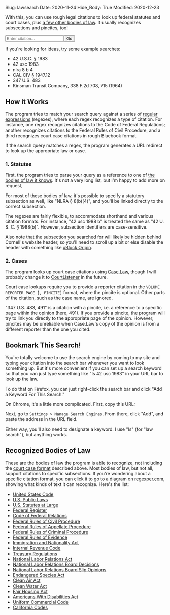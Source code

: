 Slug: lawsearch
Date: 2020-11-24
Hide_Body: True
Modified: 2020-12-23

With this, you can use rough legal citations to look up federal statutes and court cases, plus [a few other bodies of law](#recognized-bodies-of-law). It usually recognizes subsections and pincites, too!

<form class="main-search" onsubmit="handleSearch(event)">
    <input type="search" placeholder="Enter citation..." name="q" id="q"><input type="submit" value="Go">
    <br>
    <label for="q" id="explainer" class="search-label"></label>
</form>
<script>
const schemas = [{"regex": "(Title )?(?<title>\\d+) (U\\.?|United) ?(S\\.?|States) ?(C\\.?|Code) ((&sect;|&#167|§){1,2}|Sect?(ions?|s?\\.))? ?(?<section>[\\d.-]*\\w)((\\(| )(?<subsec>.+))?", "URLParts": ["https://www.law.cornell.edu/uscode/text", "/{title}", "/{section}", "#{subsec}"], "mutations": [{"key": "subsec", "splitter": "\\W", "joiner": "_"}]}, {"regex": "Pub(\\.?|lic) ?L(\\.?|aw) ?(No\\.?)? ?(?<congress>\\d+)-(?<law>\\d+)", "URLParts": ["https://uscode.house.gov/statutes/pl/{congress}/{law}.pdf"]}, {"regex": "(?<volume>\\d+) Stat\\.? (?<page>\\d+)(-\\d+)?", "URLParts": ["https://www.govinfo.gov/content/pkg/STATUTE-{volume}/pdf/STATUTE-{volume}-Pg{page}.pdf"]}, {"regex": "(?<volume>\\d+) (Fed\\. ?Reg\\.|F\\.? ?R\\.?) (?<page>\\d+)", "URLParts": ["https://www.federalregister.gov/documents/search?conditions[term]=", "{volume}+FR+{page}"]}, {"regex": "(Title )?(?<title>\\d+) (C\\.? ?F\\.? ?R\\.?|Code of Federal Regulations)( [Pp]arts?| [Pp]ts?\\.)? ((&sect;|&#167|§){1,2}|Sect?(ions?|s?\\.))? ?(?<section>[\\d.-]*\\w)((\\(| )(?<subsec>.+))?", "URLParts": ["https://www.law.cornell.edu/cfr/text", "/{title}", "/{section}", "#{subsec}"], "mutations": [{"key": "subsec", "splitter": "\\W", "joiner": "_"}]}, {"regex": "(F\\.? ?R\\.? ?C\\.? ?P\\.?|Fed\\.? R(\\.?|ule) ?Civ\\.? ?Pr?o?c?\\.?|Federal Rules? of Civil Procedure) ?(Rule )?(?<rule>\\d+[a-z]?)((\\(| )(?<subsec>.+))?", "URLParts": ["https://www.law.cornell.edu/rules/frcp", "/rule_{rule}", "#rule_{rule}_{subsec}"], "mutations": [{"key": "subsec", "splitter": "\\W", "joiner": "_"}]}, {"regex": "(F\\.? ?R\\.? ?A\\.? ?P\\.?|Fed\\.? R(\\.?|ule) ?App\\.? ?Pr?o?c?\\.?|Federal Rules? of Appellate Procedure) ?(Rule )?(?<rule>\\d+[a-z]?)", "URLParts": ["https://www.law.cornell.edu/rules/frap/rule_{rule}"]}, {"regex": "(F\\.? ?R\\.? ?Cr\\.? ?P\\.?|Fed\\.? R(\\.?|ule) ?Crim\\.? ?Pr?o?c?\\.?|Federal Rules? of Criminal Procedure) ?(Rule )?(?<rule>\\d+[a-z]?)((\\(| )(?<subsec>.+))?", "URLParts": ["https://www.law.cornell.edu/rules/frcrmp", "/rule_{rule}", "#rule_{rule}_{subsec}"], "mutations": [{"key": "subsec", "splitter": "\\W", "joiner": "_"}]}, {"regex": "(F\\.? ?R\\.? ?E\\.?|Fed\\.? R(\\.?|ule) ?Evid\\.?|Federal Rules? of Evidence) ?(Rule )?(?<rule>\\d+[a-z]?)", "URLParts": ["https://www.law.cornell.edu/rules/fre/rule_{rule}"]}, {"regex": "(I\\.? ?N\\.? ?A\\.?|Immigration and Nationality Act) ((&sect;|&#167|§){1,2}|Sect?(ions?|s?\\.))? ?(?<section>[\\d.-]*\\w)((\\(| )(?<subsec>.+))?", "URLParts": ["https://www.law.cornell.edu/uscode/text", "/{title}", "/{section}", "#{subsec}"], "defaults": {"title": "8"}, "mutations": [{"key": "subsec", "splitter": "\\W", "joiner": "_"}], "substitutions": [{"inputKey": "section", "index": {"101": "1101", "102": "1102", "103": "1103", "104": "1104", "105": "1105", "106": "1105a", "201": "1151", "202": "1152", "203": "1153", "204": "1154", "205": "1155", "206": "1156", "207": "1157", "208": "1158", "209": "1159", "210": "1160", "210a": "1161", "211": "1181", "212": "1182", "213": "1183", "213a": "1183a", "214": "1184", "215": "1185", "216": "1186a", "216a": "1186b", "217": "1187", "218": "1188", "219": "1189", "221": "1201", "222": "1202", "223": "1203", "224": "1204", "231": "1221", "232": "1222", "233": "1223", "234": "1224", "235": "1225", "235a": "1225a", "236": "1226", "236a": "1226a", "237": "1227", "238": "1228", "239": "1229", "240": "1229a", "240a": "1229b", "240b": "1229c", "240c": "1230", "241": "1231", "242": "1252", "242a": "1252a", "242b": "1252b", "243": "1253", "244": "1254a", "245": "1255", "245a": "1255a", "246": "1256", "247": "1257", "248": "1258", "249": "1259", "250": "1260", "251": "1281", "252": "1282", "253": "1283", "254": "1284", "255": "1285", "256": "1286", "257": "1287", "258": "1288", "261": "1301", "262": "1302", "263": "1303", "264": "1304", "265": "1305", "266": "1306", "271": "1321", "272": "1322", "273": "1323", "274": "1324", "274a": "1324a", "274b": "1324b", "274c": "1324c", "274d": "1324d", "275": "1325", "276": "1326", "277": "1327", "278": "1328", "279": "1329", "280": "1330", "281": "1351", "282": "1352", "283": "1353", "284": "1354", "285": "1355", "286": "1356", "287": "1357", "288": "1358", "289": "1359", "290": "1360", "291": "1361", "292": "1362", "293": "1363", "294": "1363a", "295": "1363b", "301": "1401", "302": "1402", "303": "1403", "304": "1404", "305": "1405", "306": "1406", "307": "1407", "308": "1408", "309": "1409", "310": "1421", "311": "1422", "312": "1423", "313": "1424", "314": "1425", "315": "1426", "316": "1427", "317": "1428", "318": "1429", "319": "1430", "320": "1431", "321": "1432", "322": "1433", "323": "1434", "324": "1435", "325": "1436", "326": "1437", "327": "1438", "328": "1439", "329": "1440", "329a": "1440-1", "330": "1441", "331": "1442", "332": "1443", "333": "1444", "334": "1445", "335": "1446", "336": "1447", "337": "1448", "338": "1449", "339": "1450", "340": "1451", "341": "1452", "342": "1453", "343": "1454", "344": "1455", "345": "1456", "346": "1457", "347": "1458", "348": "1459", "349": "1481", "350": "1482", "351": "1483", "352": "1484", "353": "1485", "354": "1486", "355": "1487", "356": "1488", "357": "1489", "358": "1501", "359": "1502", "360": "1503", "361": "1504", "404": "1101", "405": "1101", "406": "1101", "407": "1101", "411": "1521", "412": "1522", "413": "1523", "414": "1524", "501": "1531", "502": "1532", "503": "1533", "504": "1534", "505": "1535", "506": "1536", "507": "1537"}}]}, {"regex": "I\\.? ?R\\.? ?C\\.? ((&sect;|&#167|§){1,2}|Sect?(ions?|s?\\.))? ?(?<section>[\\d.-]*\\w)((\\(| )(?<subsec>.+))?", "URLParts": ["https://www.law.cornell.edu/uscode/text", "/{title}", "/{section}", "#{subsec}"], "defaults": {"title": "26"}, "mutations": [{"key": "subsec", "splitter": "\\W", "joiner": "_"}]}, {"regex": "Treas\\.? ?Reg\\.? ((&sect;|&#167|§){1,2}|Sect?(ions?|s?\\.))? ?(?<section>[\\d.-]*\\w)((\\(| )(?<subsec>.+))?", "URLParts": ["https://www.law.cornell.edu/cfr/text", "/{title}", "/{section}", "#{subsec}"], "defaults": {"title": "26"}, "mutations": [{"key": "subsec", "splitter": "\\W", "joiner": "_"}]}, {"regex": "N\\.? ?L\\.? ?R\\.? ?A\\.? ((&sect;|&#167|§){1,2}|Sect?(ions?|s?\\.))? ?(?<section>[\\d.-]*\\w)((\\(| )(?<subsec>.+))?", "URLParts": ["https://www.law.cornell.edu/uscode/text", "/{title}", "/{section}", "#{subsec}"], "defaults": {"title": "29"}, "mutations": [{"key": "subsec", "splitter": "\\W", "joiner": "_"}], "substitutions": [{"inputKey": "section", "index": {"1": "151", "2": "152", "3": "153", "4": "154", "5": "155", "6": "156", "7": "157", "8": "158", "9": "159", "10": "160", "11": "161", "12": "162", "13": "163", "14": "164", "15": "165", "16": "166", "17": "167", "18": "168", "19": "169"}}]}, {"regex": "(?<volume>\\d+) N\\.? ?L\\.? ?R\\.? ?B\\.? (?<page>\\d+)", "URLParts": ["https://www.nlrb.gov/cases-decisions/decisions/board-decisions?search_term=&volume={volume}&page_number={page}"]}, {"regex": "(?<volume>\\d+) N\\.? ?L\\.? ?R\\.? ?B\\.? (Slip Op\\. )?No\\. (?<slip>\\d+)", "URLParts": ["https://www.nlrb.gov/cases-decisions/decisions/board-decisions?search_term=&volume={volume}&slip_opinion_number={slip}"]}, {"regex": "E\\.? ?S\\.? ?A\\.? ((&sect;|&#167|§){1,2}|Sect?(ions?|s?\\.))? ?(?<section>[\\d.-]*\\w)((\\(| )(?<subsec>.+))?", "URLParts": ["https://www.law.cornell.edu/uscode/text", "/{title}", "/{section}", "#{subsec}"], "defaults": {"title": "16"}, "mutations": [{"key": "subsec", "splitter": "\\W", "joiner": "_"}], "substitutions": [{"inputKey": "section", "index": {"2": "1531", "3": "1532", "4": "1533", "5": "1534", "6": "1535", "7": "1536", "8": "1537", "8A": "1537a", "9": "1538", "10": "1539", "11": "1540", "12": "1541", "15": "1542", "17": "1543", "18": "1544"}}]}, {"regex": "C\\.? ?A\\.? ?A\\.? ((&sect;|&#167|§){1,2}|Sect?(ions?|s?\\.))? ?(?<section>[\\d.-]*\\w)((\\(| )(?<subsec>.+))?", "URLParts": ["https://www.law.cornell.edu/uscode/text", "/{title}", "/{section}", "#{subsec}"], "defaults": {"title": "42"}, "mutations": [{"key": "subsec", "splitter": "\\W", "joiner": "_"}], "substitutions": [{"inputKey": "section", "index": {"101": "7401", "102": "7402", "103": "7403", "104": "7404", "105": "7405", "106": "7406", "107": "7407", "108": "7408", "109": "7409", "110": "7410", "111": "7411", "112": "7412", "113": "7413", "114": "7414", "115": "7415", "116": "7416", "117": "7417", "118": "7418", "119": "7419", "120": "7420", "121": "7421", "122": "7422", "123": "7423", "124": "7424", "125": "7425", "126": "7426", "127": "7427", "128": "7428", "129": "7429", "130": "7430", "131": "7431", "160": "7470", "161": "7471", "162": "7472", "163": "7473", "164": "7474", "165": "7475", "166": "7476", "167": "7477", "168": "7478", "169": "7479", "169a": "7491", "169A": "7491", "169b": "7492", "169B": "7492", "171": "7501", "172": "7502", "173": "7503", "174": "7504", "175": "7505", "175a": "7505a", "176": "7506", "176a": "7506a", "177": "7507", "178": "7508", "179": "7509", "179b": "7509a", "181": "7511", "182": "7511a", "183": "7511b", "184": "7511c", "185": "7511d", "185a": "7511e", "185b": "7511f", "186": "7512", "187": "7512a", "188": "7513", "189": "7513a", "190": "7513b", "191": "7514", "192": "7514a", "193": "7515", "202": "7521", "203": "7522", "204": "7523", "205": "7524", "206": "7525", "207": "7541", "208": "7542", "209": "7543", "210": "7544", "211": "7545", "213": "7547", "214": "7548", "215": "7549", "216": "7550", "217": "7552", "218": "7553", "219": "7554", "231": "7571", "232": "7572", "233": "7573", "234": "7574", "241": "7581", "242": "7582", "243": "7583", "244": "7584", "245": "7585", "246": "7586", "247": "7587", "248": "7588", "249": "7589", "250": "7590", "301": "7601", "302": "7602", "303": "7603", "304": "7604", "305": "7605", "306": "7606", "307": "7607", "308": "7608", "309": "7609", "310": "7610", "311": "7611", "312": "7612", "313": "7613", "314": "7614", "315": "7615", "316": "7616", "317": "7617", "318": "7618", "319": "7619", "320": "7620", "321": "7621", "322": "7622", "323": "7624", "324": "7625", "325": "7625-1", "326": "7625a", "327": "7626", "328": "7627", "201": "7641", "401": "7651", "402": "7651a", "403": "7651b", "404": "7651c", "405": "7651d", "406": "7651e", "407": "7651f", "408": "7651g", "409": "7651h", "410": "7651i", "411": "7651j", "412": "7651k", "413": "7651l", "414": "7651m", "415": "7651n", "416": "7651o", "501": "7661", "502": "7661a", "503": "7661b", "504": "7661c", "505": "7661d", "506": "7661e", "507": "7661f", "601": "7671", "602": "7671a", "603": "7671b", "604": "7671c", "605": "7671d", "606": "7671e", "607": "7671f", "608": "7671g", "609": "7671h", "610": "7671i", "611": "7671j", "612": "7671k", "613": "7671l", "614": "7671m", "615": "7671n", "616": "7671o", "617": "7671p", "618": "7671q"}}]}, {"regex": "C\\.? ?W\\.? ?A\\.? ((&sect;|&#167|§){1,2}|Sect?(ions?|s?\\.))? ?(?<section>[\\d.-]*\\w)((\\(| )(?<subsec>.+))?", "URLParts": ["https://www.law.cornell.edu/uscode/text", "/{title}", "/{section}", "#{subsec}"], "defaults": {"title": "33"}, "mutations": [{"key": "subsec", "splitter": "\\W", "joiner": "_"}], "substitutions": [{"inputKey": "section", "index": {"101": "1251", "112": "1262", "115": "1265", "301": "1311", "302": "1312", "303": "1313", "304": "1314", "305": "1315", "306": "1316", "307": "1317", "308": "1318", "309": "1319", "310": "1320", "316": "1326", "319": "1329", "401": "1341", "402": "1342", "403": "1343", "404": "1344", "405": "1345", "406": "1346", "501": "1361", "502": "1362", "505": "1365", "509": "1369", "510": "1370", "511": "1371", "517": "1376", "518": "1377"}}]}, {"regex": "F\\.? ?h\\.? ?A\\.? ((&sect;|&#167|§){1,2}|Sect?(ions?|s?\\.))? ?(?<section>[\\d.-]*\\w)((\\(| )(?<subsec>.+))?", "URLParts": ["https://www.law.cornell.edu/uscode/text", "/{title}", "/{section}", "#{subsec}"], "defaults": {"title": "42"}, "mutations": [{"key": "subsec", "splitter": "\\W", "joiner": "_"}], "substitutions": [{"inputKey": "section", "index": {"801": "3601", "802": "3602", "803": "3603", "804": "3604", "805": "3605", "806": "3606", "807": "3607", "808": "3608", "808a": "3608a", "809": "3609", "810": "3610", "811": "3611", "812": "3612", "813": "3613", "814": "3614", "814a": "3614-1", "815": "3614a", "816": "3615", "817": "3616", "817a": "3616a", "818": "3617", "819": "3618", "820": "3619", "901": "3631"}}]}, {"regex": "A\\.? ?D\\.? ?A\\.? ((&sect;|&#167|§){1,2}|Sect?(ions?|s?\\.))? ?(?<section>[\\d.-]*\\w)((\\(| )(?<subsec>.+))?", "URLParts": ["https://www.law.cornell.edu/uscode/text", "/{title}", "/{section}", "#{subsec}"], "defaults": {"title": "42"}, "mutations": [{"key": "subsec", "splitter": "\\W", "joiner": "_"}], "substitutions": [{"inputKey": "section", "index": {"2": "12101", "3": "12102", "101": "12111", "102": "12112", "103": "12113", "104": "12114", "105": "12115", "106": "12116", "107": "12117", "201": "12131", "202": "12132", "203": "12133", "204": "12134", "221": "12141", "222": "12142", "223": "12143", "224": "12144", "225": "12145", "226": "12146", "227": "12147", "228": "12148", "229": "12149", "230": "12150", "241": "12161", "242": "12162", "243": "12163", "244": "12164", "245": "12165", "301": "12181", "302": "12182", "303": "12183", "304": "12184", "305": "12185", "306": "12186", "307": "12187", "308": "12188", "309": "12189", "501": "12201", "502": "12202", "503": "12203", "504": "12204", "505": "12205", "506": "12206", "507": "12207", "508": "12208", "509": "12209", "510": "12210", "511": "12211", "513": "12212", "514": "12213"}}]}, {"regex": "(U\\.? ?C\\.? ?C\\.?|Uniform Commercial Code) (?<article>\\d[a-z]?)\\W+(?<section>\\d+)((\\(| )(?<subsec>.+))?", "URLParts": ["https://www.law.cornell.edu/ucc", "/{article}/{article}-{section}", "#{article}-{section}{subsec}"], "mutations": [{"key": "subsec", "splitter": "\\W", "joiner": "_"}]}, {"regex": "((CAL|Cal)\\.?|California) (?<code>(BPC|CIV|CCP|COM|EDC|ELEC|EVID|FAM|FIN|FGC|FAC|GOV|HNC|HSC|INS|LAB|MVC|PEN|PROB|PCC|PRC|PUC|RTC|SHC|UIC|VEH|WAT|WIC|Business and Professions|Civil|Code of Civil Procedure|Commercial|Education|Elections|Evidence|Family|Financial|Fish and Game|Food and Agricultural|Government|Harbors and Navigation|Health and Safety|Insurance|Labor|Military and Veterans|Penal|Probate|Public Contract|Public Resources|Public Utilities|Revenue and Taxation|Streets and Highways|Unemployment Insurance|Vehicle|Water|Welfare and Institutions))\\.?( Code)? ((&sect;|&#167|§){1,2}|Sect?(ions?|s?\\.))? ?(?<section>[\\d.-]*\\w)", "URLParts": ["https://leginfo.legislature.ca.gov/faces/codes_displaySection.xhtml", "?lawCode={code}&sectionNum={section}"], "mutations": [{"key": "code", "case": "upper"}], "substitutions": [{"inputKey": "code", "index": {"BUSINESS AND PROFESSIONS": "BPC", "CIVIL": "CIV", "CODE OF CIVIL PROCEDURE": "CCP", "COMMERCIAL": "COM", "EDUCATION": "EDC", "ELECTIONS": "ELEC", "EVIDENCE": "EVID", "FAMILY": "FAM", "FINANCIAL": "FIN", "FISH AND GAME": "FGC", "FOOD AND AGRICULTURAL": "FAC", "GOVERNMENT": "GOV", "HARBORS AND NAVIGATION": "HNC", "HEALTH AND SAFETY": "HSC", "INSURANCE": "INS", "LABOR": "LAB", "MILITARY AND VETERANS": "MVC", "PENAL": "PEN", "PROBATE": "PROB", "PUBLIC CONTRACT": "PCC", "PUBLIC RESOURCES": "PRC", "PUBLIC UTILITIES": "PUC", "REVENUE AND TAXATION": "RTC", "STREETS AND HIGHWAYS": "SHC", "UNEMPLOYMENT INSURANCE": "UIC", "VEHICLE": "VEH", "WATER": "WAT", "WELFARE AND INSTITUTIONS": "WIC"}, "allowUnmatched": true}]}, {"regex": "(?<=\\b)(?<volume>\\d+) (?<reporter>Abb\\. Ct\\. App\\.|Abb\\.N\\. Cas\\.|Abb\\. Pr\\.|Abb\\. Pr\\. \\(n\\.s\\.\\)|Va\\. \\(Va\\. Cas\\.\\)|Adams Co\\. L\\.J\\.|Add\\.|Dallam|Franklin Co\\. Legal J\\.|Aik\\.|Ala\\. App\\.|Ala\\.|Alaska Fed\\.|Alaska|Am\\. Samoa|Am\\. Samoa 2d|Am\\. Samoa 3d|Ohio App\\. Unrep\\.|Ant\\. N\\.P\\. Cas\\.|A\\.D\\.2d|A\\.D\\.|A\\.D\\.3d|Ky\\. \\(Hughes\\)|Ariz\\. App\\.|Ariz\\.|Ark\\. App\\.|Ark\\.|Armstrong\\. Election Cases|A\\.|Balt\\. C\\. Rep\\.|Barb\\. Ch\\.|Barb\\.|B\\. Co\\. Leg\\. J\\.|Berk's Co\\. L\\.J\\.\\.|Blackf\\.|Blair Co\\. L\\.R\\.|Blair Co\\. L\\.R\\. 2d|Bosworth Super\\. Ct\\. Rep\\.|Bradford Co\\. L\\.J\\.|Brad\\.|Brayt\\.|Bucks Co\\. L\\.R\\.|Bur\\.|Bur\\.|Butler Co\\. Legal J\\.|E\\.D\\. Pa\\.|Cai\\. Cas\\.|Cai\\.|Cal\\. App\\.|Cal\\. App\\. 5th|Cal\\. App\\. 4th|Cal\\. App\\. 2d|Cal\\. App\\. 3d|Cal\\. 3d|Cal\\. 4th|Cal\\.|Cal\\. 2d|Cal\\. Super\\. Ct\\.|Cal\\. Unrep\\.|Cambria Co\\. L\\.J\\.|Cambria Co\\. Rep\\.|Carbon Co\\. L\\.J\\.|N\\.C\\. \\(Car\\. L\\. Rep\\.\\)|N\\.J\\. \\(Manumission\\)|S\\.C\\.L\\. \\(McMul\\.\\)|S\\.C\\.L\\. \\(Chev\\.\\)|Tapp\\. Rep\\.|D\\. Pa\\.|Ohio|S\\.C\\. Eq\\. \\(Chev\\. Eq\\.\\)|Monaghan|Sadler|Ky\\. \\(Litt\\. Sel\\. Cas\\.\\)|C\\.C\\.L\\.J\\.|C\\.C\\.L\\.J\\. 2d|S\\.C\\. Eq\\. \\(McCord Eq\\.\\)|S\\.C\\. Eq\\. \\(Ril\\. Eq\\.\\)|Chand\\.|Charlton Rep\\.|Ches\\. Co\\. Rep\\.|D\\. Chip\\.|N\\. Chip\\.|Mun\\.  L\\. Rep\\.|Hosea's Rep\\.|N\\.Y\\. City Ct\\. Rep\\.|Cl\\. Ch\\.|Cole\\. & Cai\\. Cas\\.|Cole\\. Cas\\.|Colo\\. App\\.|Colo\\. L\\. Rep\\.|Colo\\. N\\. P\\.|Colo\\.|Willson|White & W\\.|N\\.C\\. \\(Cam\\. & Nor\\.\\)|King's Conflicting Cases|Conn\\. App\\.|Conn\\. Cir\\. Ct\\.|Kirby|Root|Conn\\.|Conn\\. Supp\\.|Connoly Sur\\. Rep\\.|Ct\\. Cl\\.|C\\.C\\.P\\.A\\.|Ct\\. Cust\\.|Cow\\.|Craw\\. Co\\. Leg\\. J\\.|Cumberland L\\.J\\.|Cust\\. B\\. & Dec\\.|Dakota|Dallam|Dall\\.|Daly \\(N\\.Y\\.\\)|Dau\\. Co\\. Rep\\.|Day|T\\.C\\.A\\.|P\\.R\\. Dec\\.|Teiss\\.|Va\\. Ch\\. Dec\\.|Ky\\. \\(Sneed\\)|Pears\\.|Smith|Ga\\. Super\\. Ct\\.|Georgia Decisions|C\\.M\\.A\\.|Del\\. Cas\\.|Del\\. Ch\\.|Del\\. Co\\. Reps\\.|Del\\. \\(Harr\\.\\)|Del\\. \\(Penne\\.\\)|Del\\. \\(Boyce\\)|Del\\. \\(Marv\\.\\)|Del\\. \\(Houst\\.\\)|Del\\.|Dem\\. Sur\\.|Denio|Docket|Dudley Rep\\.|Duer Super\\. Ct\\. Rep\\.|Edm\\. Sel\\. Cas\\.|E\\.D\\. Smith|Edw\\. Ch\\.|S\\.C\\. Eq\\. \\(McMul\\. Eq\\.\\)|S\\.C\\. Eq\\. \\(Speers Eq\\.\\)|Erie\\. Co\\. L\\.J\\.|P\\.R\\. Sent\\.|Fay\\. L\\.J\\.|F\\. Cas\\.|Fed\\. Cl\\.|F\\.|F\\. ?2d|F\\. ?3d|F\\.R\\.D\\.|F\\. Supp\\.|F\\. Supp\\. 2d|F\\. Supp\\. 3d|Fla\\.|Fla\\. Supp\\.|Fla\\. Supp\\. 2d|Ga\\. App\\.|Ga\\. L\\. Rep\\.|Ga\\.|Gault|Gibb\\. Surr\\.|Guam|Hall Super\\. Ct\\. Rep\\.|H\\. & G\\.|Haw\\. App\\.|Haw\\.|Haz\\. Pa\\. Reg\\.|Va\\. \\(Hen\\. & M\\.\\)|Hill & Den\\.|Hill|Hilt\\.|Hoff\\. Ch\\.|Hopk\\. Ch\\.|How\\. App\\. Cas\\.|How\\. Pr\\.|How\\. Pr\\. \\(n\\.s\\.\\)|Idaho|Ill\\. App\\.|Ill\\. App\\. 2d|Ill\\. App\\. 3d|Ill\\. Cir\\. Ct\\. Rep\\.|Ill\\. Ct\\. Cl\\.|Ill\\. \\(Scam\\)|Ill\\. \\(Breese\\)|Ill\\. \\(Gilm\\.\\)|Ill\\.|Ill\\. 2d|Ind\\. App\\.|Ind\\. L\\. Rep\\.|Ind\\.|Indian Terr\\.|Iowa|Jeff\\.|Johns\\. Cas\\.|Johns\\. Ch\\.|Johns\\.|Jones and Spencer's Super\\. Ct\\. Rep\\.|Edsall|Pa\\. \\(Admiralty\\)|Kan\\. App\\. 2d|Kan\\.|Ky\\. \\(A\\.K\\. Marsh\\.\\)|Ky\\. Op\\.|Ky\\.|Keyes|Lack\\. Bar\\. R\\.|Lack\\. Bar  R\\.|Lack\\. Jur\\.|Lack\\. L\\. N\\.|Lack\\. L\\.R\\.|Lanc\\. Bar|Lanc\\. L\\. Rev\\.|Lans\\. Ch\\.|Lans\\.|Law\\. L\\.J\\.|Law Times|Law Times \\(N\\.S\\.\\)|Lebanon Co\\. L\\.J\\.|Foster|Leg\\. Gaz\\.|Leg\\. Gaz\\.|Pa\\. Leg\\. Gaz\\.|Gunby|Leg\\. Rec\\. Rep\\.|Lehigh Co\\. L\\.J\\.|Lehigh Val\\. L\\. Rep\\.|Liquor Tax Rep\\.|Lock\\. Rev\\. Cas\\.|La\\. Ann\\.|La\\. App\\.|La\\.|La\\.|Luz\\. L\\.J\\.|Luz\\. L\\.O\\.|Luz\\. Leg\\. Reg\\.|Luz\\. Leg\\. Reg\\.|Lycoming R\\.|Magis\\. & Const\\.|Me\\.|McGrath|N\\.C\\. \\(Mart\\.\\)|Mart\\. \\(n\\.s\\.\\)|Mart\\. \\(o\\.s\\.\\)|Md\\. App\\.|Md\\.|H\\. & McH\\.|Mass\\. \\(Allen\\)|Mass\\. App\\. Ct\\.|Mass\\. App\\. Dec\\.|Davis L\\. Ct\\. Cas\\.|Davis L\\. Ct\\. Cas\\.|Mass\\. \\(Cush\\)|Mass\\. \\(Pick\\.\\)|Mass\\. \\(Gray\\)|Mass\\. \\(Tyng\\)|Mass\\. \\(Will\\.\\)|Mass\\. \\(Met\\.\\)|Mass\\.|Mass\\. Supp\\.|Mercer|Mich\\. App\\. |Howell N\\.P\\.|Mich\\.|M\\.C\\.L\\.J\\.|Mills Surr\\.|Minn\\.|Minor|Va\\.|Miss\\. Ct\\. Rec\\.|Miss\\. Dec\\.|Miss\\. \\(Walker\\)|Miss\\.|Miss\\. \\(Howard\\)|Miss\\. \\(S\\. & M\\.\\)|Mor\\. St\\. Cas\\.|Mo\\. App\\.|Mo\\.|Monroe L\\.R\\.|Mont\\.|Mont\\. Co\\. L\\. Rep\\.|Navajo Rptr\\.|Neb\\. App\\.|Neb\\.|Nev\\.|N\\.H\\.|N\\.J\\. Eq\\.|N\\.J\\.L\\.|N\\.J\\. Misc\\.|N\\.J\\.|N\\.J\\. Super\\.|N\\.J\\. Tax Ct\\.|N\\.M\\.|N\\.M\\.|N\\.Y\\. Crim\\.|Misc\\.2d|Misc\\.3d|Misc\\.|N\\.Y\\. 2d|N\\.Y\\.|N\\.Y\\.3d|N\\.Y\\. St\\. Rptr\\.|Northam\\. Law Rep\\.|N\\.C\\. App\\.|N\\.C\\.|N\\.C\\. \\(Busb\\. Eq\\)|N\\.C\\. \\(Busb\\.\\)|N\\.C\\. \\(Dev\\. & Bat\\. Eq\\.\\)|N\\.C\\. \\(Dev\\. & Bat\\.\\)|N\\.C\\. \\(Dev\\. Eq\\.\\)|N\\.C\\. \\(Dev\\.\\)|N\\.C\\. \\(Hawks\\)|N\\.C\\. \\(Hayw\\.\\)|N\\.C\\. \\(Ired\\. Eq\\.\\)|N\\.C\\. \\(Ired\\.\\)|N\\.C\\. \\(Jones Eq\\.\\)|N\\.C\\. \\(Jones\\)|N\\.C\\. \\(Mur\\.\\)|N\\.C\\. \\(Phil\\. Eq\\.\\)|N\\.C\\. \\(Phil\\.\\)|N\\.C\\. \\(Tay\\.\\)|N\\.C\\. \\(Win\\.\\)|N\\.D\\.|N\\.E\\.|N\\.E\\.2d|N\\.E\\.3d|N\\. Mar\\. I\\. Commw\\.|N\\. Mar\\. I\\.|Northum\\. Co\\. Leg\\. N\\.|Northumb\\. L\\.J\\.|N\\.W\\.|N\\.W\\.2d|Ohio App\\.|Ohio App\\. 2d|Ohio App\\. 3d|Ohio C\\.C\\. Dec\\.|Ohio C\\.C\\. \\(N\\.S\\.\\)|Ohio Cir\\. Dec\\.|Ohio Ct\\. App\\.|Ohio Misc\\.|Ohio Misc\\. 2d|Ohio Nisi Prius|Ohio Nisi Prius \\(N\\.S\\.\\)|Ohio Op\\. 2d|Ohio Op\\. 3d|Ohio Op\\.|Ohio St\\.|Ohio St\\. \\(n\\.s\\.\\)|Ohio St\\. 2d|Ohio St\\. 3d|Okla\\. Crim\\.|Okla\\.|Olwine's L\\.J\\.|Or\\.|Or\\. App\\.|Or\\. Tax|P\\.|P\\.2d|P\\.3d|Paige Ch\\.|Park\\. Crim\\. Rep\\.|Pelt\\.|Pa\\. L\\. Rec\\.|Pa\\. Commw\\.|Pa\\. Corp\\. R\\.|Pa\\. Co\\. Ct\\.|Pa\\. D\\. & C\\. 2d|Pa\\. D\\. & C\\.|Pa\\. D\\. & C\\. 3d|Pa\\. D\\. & C\\. 5th|Pa\\. D\\. & C\\. 4th|Pa\\. Fid\\.|Pa\\. Fid\\. 2d|Pa\\. Fid\\. 3d|Pa\\. Just\\. L\\. Rep\\.|Pa\\. L\\.J\\. Rep\\.|Pa\\.|Pa\\. Super\\. Ct\\.|Pennyp\\.|Phila\\. Co\\. R\\.|Phila\\. Reports|Pin\\.|Pittsb\\. L\\.J\\.|Pitts\\. R\\.|Port\\.|P\\.R\\. Fed\\.|Pow\\. Surr\\.|Mich\\. Pr\\.|Singer Prob\\. Cas\\.|N\\.Y\\. Proc\\. Ct\\. Ass\\.|P\\.R\\.|Rec\\. Q\\. Ct\\.|Rec\\. Ct\\. Assistants|Rec\\. Co\\. Ch\\. \\(S\\.C\\.\\)|Rec\\. Ct\\. Gen\\. Sess\\.|Rec\\. Bucks\\. Co\\. \\(Pa\\.\\)|Rec\\. T\\. Warwick \\(R\\.I\\.\\)|Rec\\. Ct\\. Ches\\. Co\\. Pa\\.|Rec\\. Co\\. Ct\\.|Rec\\. V\\.A\\. Ct\\. \\(R\\.I\\.\\)|Redf\\.|S\\.C\\.L\\. \\(Ril\\.\\)|Ct\\. Cl\\.|Mich\\. Ct\\. Cl\\.|App\\. D\\.C\\.|Bro\\. Com\\. P\\.|Ashm\\. \\(Pa\\.\\)|Conn\\. Super\\. Ct\\.|Conn\\. Super\\. Ct\\.|Disney \\(Ohio\\)|Binn\\.|Pen\\. & W\\.|Rawle|Serg\\. & Rawl\\.|Watts & Serg\\.|Whart\\.|Yeates|S\\.C\\. Eq\\. \\(Des\\.Eq\\.\\)|Ky\\. \\(Hard\\.\\)|Handy|Super\\. Ct\\. Jud\\.|Tenn\\. \\(Hayw\\.\\)|Grant|D\\.C\\. \\(MacArth\\. & M\\.\\)|D\\.C\\. \\(Tuck\\. & Cl\\.\\)|Jahn|S\\.C\\.L\\. \\(Strob\\.\\)|Gill|G\\. & J\\.|S\\.C\\. Eq\\. \\(Dud\\. Eq\\.\\)|S\\.C\\.L\\. \\(Bail\\.\\)|N\\.Y\\.|Walk\\. Ch\\.|Tenn\\. Crim\\. App\\.|H\\. & J\\.|Wilson|Miss\\. \\(S\\. & M\\. Ch\\.\\)|S\\.C\\.L\\. \\(Bay\\)|Morris|Watts|Tenn\\. \\(Mart\\. & Yer\\.\\)|Tenn\\. \\(Cold\\.\\)|Tenn\\. \\(Heisk\\.\\)|Tenn\\. \\(Yer\\.\\)|Tenn\\. \\(Head\\)|Tenn\\. \\(Meigs\\)|Tenn\\. \\(Hum\\.\\)|D\\.C\\.|D\\.C\\. \\(MacArth\\.\\)|D\\.C\\. \\(Mackey\\)|Doug\\.|Ark\\. Terr\\. Rep\\.|McGl\\.|D\\.C\\. \\(patent\\)|Ky\\. \\(Bibb\\)|Ky\\. \\(Litt\\.\\)|Ky\\. \\(T\\.B\\. Mon\\.\\)|Ky\\. \\(B\\. Mon\\.\\)|Wright|Ohio Ch\\.|Ky\\. \\(J\\.J\\. Marsh\\.\\)|S\\.C\\.L\\. \\(Speers\\)|S\\.C\\.L\\. \\(Rich\\.\\)|S\\.C\\.L\\. \\(Rice\\)|S\\.C\\.L\\. \\(Rich\\.\\)|S\\.C\\.L\\. \\(Dud\\.\\)|S\\.C\\.L\\. \\(Hill\\)|Hay\\. & Haz\\.|D\\.C\\. Cir\\.|D\\.C\\. \\(Cranch\\)|Brightly|Walker|Ind\\. App\\.|Kan\\. App\\.|Md\\. Ch\\.|Md\\. Ch\\.|Freem\\. Ch\\.|Wilcox|S\\.C\\.L\\. \\(McCord\\)|S\\.C\\.L\\. \\(Nott & McC\\.\\)|S\\.C\\.L\\. \\(Harp\\.\\)|Harr\\. Ch\\.|Miles|Cal\\. Dist\\. Ct\\.|McCahon|S\\.C\\. Eq\\. \\(Rice Eq\\.\\)|S\\.C\\. Eq\\. \\(Rich\\. Eq\\.\\)|S\\.C\\. Eq\\. \\(Hill Eq\\.\\)|S\\.C\\. Eq\\. \\(Rich\\. Eq\\.\\)|S\\.C\\. Eq\\. \\(Rich\\. Cas\\.\\)|S\\.C\\. Eq\\. \\(Strobh\\. Eq\\.\\)|S\\.C\\. Eq\\. \\(Bail\\. Eq\\.\\)|Greene|Myrick|D\\. Haw\\.|Rep\\. Cont\\. Elect\\. Case\\.|Rep\\. Cont\\. El\\.|Howison|Coffey|Charlton|S\\.C\\. Eq\\. \\(Harp\\. Eq\\.\\)|Brewster|S\\.C\\.L\\. \\(Mill\\)|S\\.C\\.L\\. \\(Tread\\.\\)|S\\.C\\.L\\. \\(Brev\\.\\)|Mass\\. App\\. Div\\.|Mass\\. App\\. Div\\.|Goebel|Ky\\. \\(Dana\\)|Ky\\. \\(Duv\\.\\)|Ky\\. \\(Met\\.\\)|Ky\\. \\(Bush\\)|Vaux|Tenn\\. \\(Swan\\)|Tenn\\. \\(Sneed\\)|Bradf\\.|T\\.C\\.|B\\.T\\.A\\.|R\\.I\\. Ct\\. Rec\\.|R\\.I\\. Dec\\.|R\\.I\\.|Super\\. Ct\\. \\(R\\.I\\.\\)|Robertson's Super\\. Ct\\. Rep\\.|Rob\\.|Sand\\. Ch\\.|Sandford Super\\. Ct\\. Rep\\.|Sarat\\. Ch\\. Sent\\.|Schuy\\. L\\. Rec\\.|Schuy\\. Reg\\.|Seld\\. Notes|Yates|Parsons|Sick\\. Op\\. Att'y Gen\\.|Silv\\. Ct\\. App\\.|Silv\\. Sup\\.|Smith|Som\\. L\\.J\\.|S\\.C\\.|S\\.D\\.|S\\.E\\.|S\\.E\\.2d|So\\.|So\\.2d|So\\.3d|S\\.W\\.|S\\.W\\.2d|S\\.W\\.3d|Stew\\.|Stew\\. & P\\.|S\\.C\\.D\\.C\\. \\(N\\.S\\.\\)|N\\.Y\\. Sup\\. Ct\\.|Susq\\. Leg\\. Chron\\.|Sweeney Super\\. Ct\\. Rep\\.|Robards|N\\.C\\. \\(Taylor\\)|La\\. App\\. \\(Teiss\\.\\)|Tenn\\. App\\.|Tenn\\. Cas\\.|Tenn\\. Ch\\. R\\.|Tenn\\.|Tenn\\. \\(Peck\\)|Tenn\\. \\(Cooke\\)|Tenn\\. \\(Overt\\.\\)|Tex\\. Civ\\. App\\.|Tex\\. Ct\\. App\\.|Tex\\. Crim\\.|Tex\\. L\\. R\\.|Tex\\.|Posey|N\\.J\\. \\(Burlington County Ct\\.\\)|Cin\\. Sup\\. Ct\\. Rep\\.|Com\\. Pl\\. Rep\\.|Pa\\. Dist\\.|Mass\\. Law Rep\\.|Mich\\. N\\.P\\. R\\.|Westchester|Ohio Law Abs\\.|Ohio L\\.R\\.|Ald\\.|Thomp\\. & Cook|Blume Sup\\. Ct\\. Trans\\.|Trans\\. App\\.|Tuck\\. Surr\\.|Tyl\\.|Cl\\. Ct\\.|U\\.S\\. App\\. D\\.C\\.|Ct\\. Int'l Trade|Cust\\. Ct\\.|U\\.S\\.|U\\.S\\. \\(Black\\)|U\\.S\\. \\(Cranch\\)|U\\.S\\. \\(Dall\\.\\)|U\\.S\\. \\(How\\.\\)|U\\.S\\. \\(Pet\\.\\)|U\\.S\\. \\(Wall\\.\\)|U\\.S\\. \\(Wheat\\.\\)|Mann\\. Unrep\\. Cas\\.|Blume Unrep\\. Op\\.|Unrep\\. Tenn\\. Cas\\.|Cal\\.|Utah|Utah 2d|Vt\\.|Va\\. Cir\\.|Va\\. Col\\. Dec\\.|Va\\. App\\.|Va\\. Dec\\.|Va\\. \\(Rand\\.\\)|Va\\. \\(Munf\\.\\)|Va\\. \\(Wash\\.\\)|Va\\.|Va\\. \\(Gratt\\.\\)|Va\\. \\(Gilmer\\)|Va\\. \\(Call\\)|Va\\. \\(Patt\\. & Heath\\)|Va\\. \\(Rob\\.\\)|Va\\. \\(Leigh\\)|V\\.I\\.|Wash\\. App\\.|Wash\\. Co\\.\\(Pa\\.\\)|Wash\\.|Wash\\. 2d|Wash\\. Terr\\.|Week\\. No\\. Cas\\. \\(Pa\\.\\)|Wend\\.|Wes\\. C\\.L\\.J\\.|Tribal|A\\.2d|A\\.3d|B\\.R\\.|F\\. App'?x\\.?|Haw\\.|M\\.J\\.|N\\.Y\\.S\\. 2d|N\\.Y\\.S\\. 2d|N\\.Y\\.S\\.|Vet\\. App\\.|W\\. Va\\.|Wheel\\. Cr\\. Cas\\.|Wis\\.|Wis\\. 2d|Wyo\\.|Yates Sel\\. Cas\\.|York Leg\\. Rec\\.) (?<!at )(?<page>\\d+)\\b(, (?<pincite>\\d+)(?!\\d| [A-Z])(-\\d+)?)?", "URLParts": ["https://cite.case.law", "/{reporter}/{volume}/{page}", "?highlight={quote}", "#p{pincite}"], "mutations": [{"key": "reporter", "case": "lower", "omit": "[.()&,']", "splitter": " ", "joiner": "-"}, {"key": "quote", "splitter": " ", "joiner": "+"}], "substitutions": [{"inputKey": "reporter", "index": {"fed-appx": "f-appx", "f-2d": "f2d", "f-3d": "f3d"}, "allowUnmatched": true}]}];
/*
  Parses URL search query, and passes it to handleQuery().
  Runs upon page load, while the LawSearch page is hidden.
  Also puts the query into the search bar.
*/
document.addEventListener("DOMContentLoaded", () => {
  if (!location.search) {
    return document.body.removeAttribute('hidden');
  }

  let query = decodeURIComponent(location.search).trim().replace(/^\?(?:q=)?|\.$|,$|;$/g, '');
  document.getElementById("q").value = query.replace(/\+/g, ' ');

  handleQuery(query);
});

window.addEventListener( "pageshow", function ( event ) {
  var historyTraversal = event.persisted || 
                         ( typeof window.performance != "undefined" && 
                              window.performance.navigation.type === 2 );
  if ( historyTraversal ) {
    // Handle page restore.
    window.location.reload();
  }
});

function handleSearch(event) {
  event.preventDefault()
  let query = document.getElementById("q").value;
  handleQuery(query);
}

function handleQuery(query) {
  try {
    if (!query) return document.getElementById("explainer").innerHTML = "";
    window.location.href = getUrlForQuery(query);
  } catch (error) {
    document.body.removeAttribute('hidden');
    document.getElementById("explainer").innerHTML = error.message;
  }
}

function getUrlForQuery(query) {
  let match = getMatch(query);
  
  handleDefaults(match);
  handleMutations(match);
  handleSubstitutions(match);
  updateUrlParts(match);

  return buildUrl(match);
}

const MATCH_ERROR = "Sorry, I couldn't recognize that citation. Is it on the list of <a href='#recognized-bodies-of-law'>recognized bodies of law</a> or <a href='#2-cases'>case citation formats</a>?"
function getMatch(query) {
  for (var i = 0; i < schemas.length; i++) {
    var schema = schemas[i];
    var match = query.match(new RegExp(schema['regex'], 'i'));
    if (match) return {
      keys: match.groups,
      schema: schema
    }
  }
  console.log(JSON.stringify(schemas));
  throw Error(MATCH_ERROR);
}

function handleDefaults(match) {
  let {schema, keys} = match;
  for (d in schema.defaults) {
    if (!keys[d]) {
      keys[d] = schema.defaults[d];
    }
  }
}

function handleMutations(match) {
  let {schema, keys} = match;
  for (m in schema.mutations) {
    let mutation = schema.mutations[m];
    let key = keys[mutation['key']];
    if (!key) { continue; }
    if ('omit' in mutation) {
      let omission = new RegExp(mutation['omit']);
      key = key.replace(omission, '');
    }
    if (('splitter' in mutation) & ('joiner' in mutation)) {
      let splitter = new RegExp(mutation['splitter']);
      key = key.split(splitter).filter(Boolean).join(mutation['joiner']);
    }
    if ('case' in mutation) {
      if (mutation['case'] == 'upper') {
        key = key.toUpperCase();
      }
      else if (mutation['case'] == 'lower') {
        key = key.toLowerCase();
      }
    }
    keys[mutation['key']] = key;
  }
}

const SUBSTITUTION_ERROR = "Sorry, I have that body of law on file, but not that section of it. If it's a valid section, please <a href='mailto: simonraindrum@gmail.com'>let me know</a>!"
function handleSubstitutions(match) {
  let {schema, keys} = match;
  for (var s in schema.substitutions) {
    let sub = schema.substitutions[s];
    let newKey = sub['index'][keys[sub['inputKey']]];
    if (!newKey) { newKey = sub['index'][keys[sub['inputKey']].toUpperCase()]; }
    if (!newKey) { newKey = sub['index'][keys[sub['inputKey']].toLowerCase()]; }
    if (!newKey) {
      if (('allowUnmatched' in sub) & sub['allowUnmatched']) {
        return;
      }
      else {
        throw Error(SUBSTITUTION_ERROR);
      }
    }
    if ('outputKey' in sub) { keys[sub['outputKey']] = newKey; }
    else { keys[sub['inputKey']] = newKey; }
    let inputKey = sub['inputKey'];
  }
}

function updateUrlParts(match) {
  let {schema, keys} = match;
  for (var k in keys) {
    let placeholder = new RegExp("\\{" + k + "\\}", 'g');
    for (var part in schema.URLParts) {
      if (keys[k]) {
        schema.URLParts[part] = schema.URLParts[part].replace(placeholder, keys[k]);
      }
    }
  }
}

function buildUrl(match) {
  let {schema, keys} = match;
  let url = '';
  let missingPlaceholder = new RegExp("\\{.+\\}");
  for (p in schema.URLParts) {
    let part = schema.URLParts[p];
    if (!part.match(missingPlaceholder)) {
      url += part;
    }
  }
  return url;
}
</script>
If you're looking for ideas, try some example searches:

- 42 <span>U.S.C. §</span> 1983
- 42 usc 1983
- nlra 8 b 4
- CAL CIV § <span>1947.12</span>
- 347 <span>U.S.</span> 483
- Kinsman Transit Company, 338 <span>F.2d 708</span>, 715 (1964)

## How it Works

The program tries to match your search query against a series of [regular expressions](https://en.wikipedia.org/wiki/Regular_expression) (regexes), where each regex recognizes a type of citation. For instance, one regex recognizes citations to the Code of Federal Regulations; another recognizes citations to the Federal Rules of Civil Procedure, and a third recognizes court case citations in rough Bluebook format. 

If the search query matches a regex, the program generates a URL redirect to look up the appropriate law or case.

### 1. Statutes

First, the program tries to parse your query as a reference to one of [the bodies of law it knows](#recognized-bodies-of-law). It's not a very long list, but I'm happy to add more on request,

For most of these bodies of law, it's possible to specify a statutory subsection as well, like "NLRA § <span>8(b)(4)</span>", and you'll be linked directly to the correct subsection.

The regexes are fairly flexible, to accommodate shorthand and various citation formats. For instance, "42 usc 1988 b" is treated the same as "42 U. S. C. <span>§ 1988</span>(b)". However, subsection identifiers are case-sensitive.

Also note that the subsection you searched for will likely be hidden behind Cornell's website header, so you'll need to scroll up a bit or else disable the header with something like [uBlock Origin](https://ublockorigin.com/).

### 2. Cases

The program looks up court case citations using [Case.Law](https://case.law/), though I will probably change it to [CourtListener](https://www.courtlistener.com/) in the future.

Court case lookups require you to provide a reporter citation in the `VOLUME REPORTER PAGE [, PINCITE]` format, where the pincite is optional. Other parts of the citation, such as the case name, are ignored.

"347 <span>U.S.</span> 483, 491" is a citation with a pincite, i.e. a reference to a specific page within the opinion (here, 491). If you provide a pincite, the program will try to link you directly to the appropriate page of the opinion. However, pincites may be unreliable when Case.Law's copy of the opinion is from a different reporter than the one you cited.

## Bookmark This Search!

You're totally welcome to use the search engine by coming to my site and typing your citation into the search bar whenever you want to look something up. But it's more convenient if you can set up a search keyword so that you can just type something like "ls 42 usc 1983" in your URL bar to look up the law.

To do that on Firefox, you can just right-click the search bar and click "Add a Keyword For This Search."

On Chrome, it's a little more complicated. First, copy this URL:

<code id="bookmarkURL"></code>
<script>
document.getElementById("bookmarkURL").innerHTML = window.location.href.split(/\?|#/)[0] + "?%s";
</script>

Next, go to `Settings > Manage Search Engines`. From there, click "Add", and paste the address in the URL field.

Either way, you'll also need to designate a keyword. I use "ls" (for "law search"), but anything works.


## Recognized Bodies of Law

These are the bodies of law the program is able to recognize, not including the [court case format](#2-cases) described above. Most bodies of law, but not all, support citations to specific subsections. If you're wondering about a specific citation format, you can click it to go to a diagram on [regexper.com](https://regexper.com), showing what kinds of text it can recognize. Here's the list:

- [United States Code](https://regexper.com#%28Title%20%29%3F%28%5Cd%2B%29%20%28U%5C.%3F%7CUnited%29%20%3F%28S%5C.%3F%7CStates%29%20%3F%28C%5C.%3F%7CCode%29%20%28%28%26sect%3B%7C%26%23167%7C%C2%A7%29%7B1%2C2%7D%7CSect%3F%28ions%3F%7Cs%3F%5C.%29%29%3F%20%3F%28%5B%5Cd.-%5D%2A%5Cw%29%28%28%5C%28%7C%20%29%28.%2B%29%29%3F)
- [U.S. Public Laws](https://regexper.com#Pub%28%5C.%3F%7Clic%29%20%3FL%28%5C.%3F%7Caw%29%20%3F%28No%5C.%3F%29%3F%20%3F%28%5Cd%2B%29-%28%5Cd%2B%29)
- [U.S. Statutes at Large](https://regexper.com#%28%5Cd%2B%29%20Stat%5C.%3F%20%28%5Cd%2B%29%28-%5Cd%2B%29%3F)
- [Federal Register](https://regexper.com#%28%5Cd%2B%29%20%28Fed%5C.%20%3FReg%5C.%7CF%5C.%3F%20%3FR%5C.%3F%29%20%28%5Cd%2B%29)
- [Code of Federal Relations](https://regexper.com#%28Title%20%29%3F%28%5Cd%2B%29%20%28C%5C.%3F%20%3FF%5C.%3F%20%3FR%5C.%3F%7CCode%20of%20Federal%20Regulations%29%28%20%5BPp%5Darts%3F%7C%20%5BPp%5Dts%3F%5C.%29%3F%20%28%28%26sect%3B%7C%26%23167%7C%C2%A7%29%7B1%2C2%7D%7CSect%3F%28ions%3F%7Cs%3F%5C.%29%29%3F%20%3F%28%5B%5Cd.-%5D%2A%5Cw%29%28%28%5C%28%7C%20%29%28.%2B%29%29%3F)
- [Federal Rules of Civil Procedure](https://regexper.com#%28F%5C.%3F%20%3FR%5C.%3F%20%3FC%5C.%3F%20%3FP%5C.%3F%7CFed%5C.%3F%20R%28%5C.%3F%7Cule%29%20%3FCiv%5C.%3F%20%3FPr%3Fo%3Fc%3F%5C.%3F%7CFederal%20Rules%3F%20of%20Civil%20Procedure%29%20%3F%28Rule%20%29%3F%28%5Cd%2B%5Ba-z%5D%3F%29%28%28%5C%28%7C%20%29%28.%2B%29%29%3F)
- [Federal Rules of Appellate Procedure](https://regexper.com#%28F%5C.%3F%20%3FR%5C.%3F%20%3FA%5C.%3F%20%3FP%5C.%3F%7CFed%5C.%3F%20R%28%5C.%3F%7Cule%29%20%3FApp%5C.%3F%20%3FPr%3Fo%3Fc%3F%5C.%3F%7CFederal%20Rules%3F%20of%20Appellate%20Procedure%29%20%3F%28Rule%20%29%3F%28%5Cd%2B%5Ba-z%5D%3F%29)
- [Federal Rules of Criminal Procedure](https://regexper.com#%28F%5C.%3F%20%3FR%5C.%3F%20%3FCr%5C.%3F%20%3FP%5C.%3F%7CFed%5C.%3F%20R%28%5C.%3F%7Cule%29%20%3FCrim%5C.%3F%20%3FPr%3Fo%3Fc%3F%5C.%3F%7CFederal%20Rules%3F%20of%20Criminal%20Procedure%29%20%3F%28Rule%20%29%3F%28%5Cd%2B%5Ba-z%5D%3F%29%28%28%5C%28%7C%20%29%28.%2B%29%29%3F)
- [Federal Rules of Evidence](https://regexper.com#%28F%5C.%3F%20%3FR%5C.%3F%20%3FE%5C.%3F%7CFed%5C.%3F%20R%28%5C.%3F%7Cule%29%20%3FEvid%5C.%3F%7CFederal%20Rules%3F%20of%20Evidence%29%20%3F%28Rule%20%29%3F%28%5Cd%2B%5Ba-z%5D%3F%29)
- [Immigration and Nationality Act](https://regexper.com#%28I%5C.%3F%20%3FN%5C.%3F%20%3FA%5C.%3F%7CImmigration%20and%20Nationality%20Act%29%20%28%28%26sect%3B%7C%26%23167%7C%C2%A7%29%7B1%2C2%7D%7CSect%3F%28ions%3F%7Cs%3F%5C.%29%29%3F%20%3F%28%5B%5Cd.-%5D%2A%5Cw%29%28%28%5C%28%7C%20%29%28.%2B%29%29%3F)
- [Internal Revenue Code](https://regexper.com#I%5C.%3F%20%3FR%5C.%3F%20%3FC%5C.%3F%20%28%28%26sect%3B%7C%26%23167%7C%C2%A7%29%7B1%2C2%7D%7CSect%3F%28ions%3F%7Cs%3F%5C.%29%29%3F%20%3F%28%5B%5Cd.-%5D%2A%5Cw%29%28%28%5C%28%7C%20%29%28.%2B%29%29%3F)
- [Treasury Regulations](https://regexper.com#Treas%5C.%3F%20%3FReg%5C.%3F%20%28%28%26sect%3B%7C%26%23167%7C%C2%A7%29%7B1%2C2%7D%7CSect%3F%28ions%3F%7Cs%3F%5C.%29%29%3F%20%3F%28%5B%5Cd.-%5D%2A%5Cw%29%28%28%5C%28%7C%20%29%28.%2B%29%29%3F)
- [National Labor Relations Act](https://regexper.com#N%5C.%3F%20%3FL%5C.%3F%20%3FR%5C.%3F%20%3FA%5C.%3F%20%28%28%26sect%3B%7C%26%23167%7C%C2%A7%29%7B1%2C2%7D%7CSect%3F%28ions%3F%7Cs%3F%5C.%29%29%3F%20%3F%28%5B%5Cd.-%5D%2A%5Cw%29%28%28%5C%28%7C%20%29%28.%2B%29%29%3F)
- [National Labor Relations Board Decisions](https://regexper.com#%28%5Cd%2B%29%20N%5C.%3F%20%3FL%5C.%3F%20%3FR%5C.%3F%20%3FB%5C.%3F%20%28%5Cd%2B%29)
- [National Labor Relations Board Slip Opinions](https://regexper.com#%28%5Cd%2B%29%20N%5C.%3F%20%3FL%5C.%3F%20%3FR%5C.%3F%20%3FB%5C.%3F%20%28Slip%20Op%5C.%20%29%3FNo%5C.%20%28%5Cd%2B%29)
- [Endangered Species Act](https://regexper.com#E%5C.%3F%20%3FS%5C.%3F%20%3FA%5C.%3F%20%28%28%26sect%3B%7C%26%23167%7C%C2%A7%29%7B1%2C2%7D%7CSect%3F%28ions%3F%7Cs%3F%5C.%29%29%3F%20%3F%28%5B%5Cd.-%5D%2A%5Cw%29%28%28%5C%28%7C%20%29%28.%2B%29%29%3F)
- [Clean Air Act](https://regexper.com#C%5C.%3F%20%3FA%5C.%3F%20%3FA%5C.%3F%20%28%28%26sect%3B%7C%26%23167%7C%C2%A7%29%7B1%2C2%7D%7CSect%3F%28ions%3F%7Cs%3F%5C.%29%29%3F%20%3F%28%5B%5Cd.-%5D%2A%5Cw%29%28%28%5C%28%7C%20%29%28.%2B%29%29%3F)
- [Clean Water Act](https://regexper.com#C%5C.%3F%20%3FW%5C.%3F%20%3FA%5C.%3F%20%28%28%26sect%3B%7C%26%23167%7C%C2%A7%29%7B1%2C2%7D%7CSect%3F%28ions%3F%7Cs%3F%5C.%29%29%3F%20%3F%28%5B%5Cd.-%5D%2A%5Cw%29%28%28%5C%28%7C%20%29%28.%2B%29%29%3F)
- [Fair Housing Act](https://regexper.com#F%5C.%3F%20%3Fh%5C.%3F%20%3FA%5C.%3F%20%28%28%26sect%3B%7C%26%23167%7C%C2%A7%29%7B1%2C2%7D%7CSect%3F%28ions%3F%7Cs%3F%5C.%29%29%3F%20%3F%28%5B%5Cd.-%5D%2A%5Cw%29%28%28%5C%28%7C%20%29%28.%2B%29%29%3F)
- [Americans With Disabilities Act](https://regexper.com#A%5C.%3F%20%3FD%5C.%3F%20%3FA%5C.%3F%20%28%28%26sect%3B%7C%26%23167%7C%C2%A7%29%7B1%2C2%7D%7CSect%3F%28ions%3F%7Cs%3F%5C.%29%29%3F%20%3F%28%5B%5Cd.-%5D%2A%5Cw%29%28%28%5C%28%7C%20%29%28.%2B%29%29%3F)
- [Uniform Commercial Code](https://regexper.com#%28U%5C.%3F%20%3FC%5C.%3F%20%3FC%5C.%3F%7CUniform%20Commercial%20Code%29%20%28%5Cd%5Ba-z%5D%3F%29%5CW%2B%28%5Cd%2B%29%28%28%5C%28%7C%20%29%28.%2B%29%29%3F)
- [California Codes](https://regexper.com#%28%28CAL%7CCal%29%5C.%3F%7CCalifornia%29%20%28%28BPC%7CCIV%7CCCP%7CCOM%7CEDC%7CELEC%7CEVID%7CFAM%7CFIN%7CFGC%7CFAC%7CGOV%7CHNC%7CHSC%7CINS%7CLAB%7CMVC%7CPEN%7CPROB%7CPCC%7CPRC%7CPUC%7CRTC%7CSHC%7CUIC%7CVEH%7CWAT%7CWIC%7CBusiness%20and%20Professions%7CCivil%7CCode%20of%20Civil%20Procedure%7CCommercial%7CEducation%7CElections%7CEvidence%7CFamily%7CFinancial%7CFish%20and%20Game%7CFood%20and%20Agricultural%7CGovernment%7CHarbors%20and%20Navigation%7CHealth%20and%20Safety%7CInsurance%7CLabor%7CMilitary%20and%20Veterans%7CPenal%7CProbate%7CPublic%20Contract%7CPublic%20Resources%7CPublic%20Utilities%7CRevenue%20and%20Taxation%7CStreets%20and%20Highways%7CUnemployment%20Insurance%7CVehicle%7CWater%7CWelfare%20and%20Institutions%29%29%5C.%3F%28%20Code%29%3F%20%28%28%26sect%3B%7C%26%23167%7C%C2%A7%29%7B1%2C2%7D%7CSect%3F%28ions%3F%7Cs%3F%5C.%29%29%3F%20%3F%28%5B%5Cd.-%5D%2A%5Cw%29)
